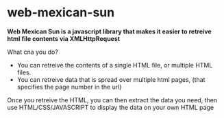 # web-mexican-sun

**Web Mexican Sun is a javascript library that makes it easier to retreive html file contents via XMLHttpRequest**

What cna you do?
- You can retreive the contents of a single HTML file, or multiple HTML files.
- You can retreive data that is spread over multiple html pages, (that specifies the page number in the url)

Once you retreive the HTML, you can then extract the data you need, then use HTML/CSS/JAVASCRIPT to display the data on your own HTML page



